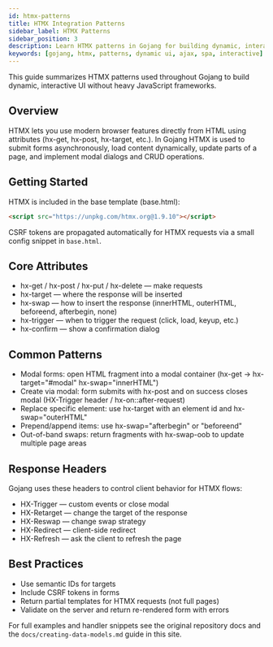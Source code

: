 ```yaml
---
id: htmx-patterns
title: HTMX Integration Patterns
sidebar_label: HTMX Patterns
sidebar_position: 3
description: Learn HTMX patterns in Gojang for building dynamic, interactive UIs without heavy JavaScript frameworks.
keywords: [gojang, htmx, patterns, dynamic ui, ajax, spa, interactive]
---
```


This guide summarizes HTMX patterns used throughout Gojang to build dynamic, interactive UI without heavy JavaScript frameworks.

## Overview

HTMX lets you use modern browser features directly from HTML using attributes (hx-get, hx-post, hx-target, etc.). In Gojang HTMX is used to submit forms asynchronously, load content dynamically, update parts of a page, and implement modal dialogs and CRUD operations.

## Getting Started

HTMX is included in the base template (base.html):

```html
<script src="https://unpkg.com/htmx.org@1.9.10"></script>
```

CSRF tokens are propagated automatically for HTMX requests via a small config snippet in `base.html`.

## Core Attributes

- hx-get / hx-post / hx-put / hx-delete — make requests
- hx-target — where the response will be inserted
- hx-swap — how to insert the response (innerHTML, outerHTML, beforeend, afterbegin, none)
- hx-trigger — when to trigger the request (click, load, keyup, etc.)
- hx-confirm — show a confirmation dialog

## Common Patterns

- Modal forms: open HTML fragment into a modal container (hx-get -> hx-target="#modal" hx-swap="innerHTML")
- Create via modal: form submits with hx-post and on success closes modal (HX-Trigger header / hx-on::after-request)
- Replace specific element: use hx-target with an element id and hx-swap="outerHTML"
- Prepend/append items: use hx-swap="afterbegin" or "beforeend"
- Out-of-band swaps: return fragments with hx-swap-oob to update multiple page areas

## Response Headers

Gojang uses these headers to control client behavior for HTMX flows:

- HX-Trigger — custom events or close modal
- HX-Retarget — change the target of the response
- HX-Reswap — change swap strategy
- HX-Redirect — client-side redirect
- HX-Refresh — ask the client to refresh the page

## Best Practices

- Use semantic IDs for targets
- Include CSRF tokens in forms
- Return partial templates for HTMX requests (not full pages)
- Validate on the server and return re-rendered form with errors

For full examples and handler snippets see the original repository docs and the `docs/creating-data-models.md` guide in this site.
